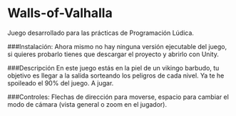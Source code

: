 # Walls-of-Valhalla
Juego desarrollado para las prácticas de Programación Lúdica.

###Instalación: 
Ahora mismo no hay ninguna versión ejecutable del juego, si quieres probarlo tienes que descargar el proyecto y abrirlo con Unity.

###Descripción
En este juego estás en la piel de un vikingo barbudo, tu objetivo es llegar a la salida sorteando los peligros de cada nivel. Ya te he spoileado el 90% del juego. A jugar.

###Controles: 
Flechas de dirección para moverse, espacio para cambiar el modo de cámara (vista general o zoom en el jugador).
